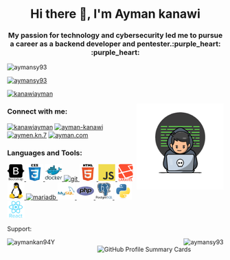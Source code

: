 <!-- ### Hi there 👋 -->

<!--
**aymansy93/aymansy93** is a ✨ _special_ ✨ repository because its `README.md` (this file) appears on your GitHub profile.

Here are some ideas to get you started:

- 🔭 I’m currently working on ...
- 🌱 I’m currently learning ...
- 👯 I’m looking to collaborate on ...
- 🤔 I’m looking for help with ...
- 💬 Ask me about ...
- 📫 How to reach me: ...
- 😄 Pronouns: ...
- ⚡ Fun fact: ...
-->

<h1 align="center"> Hi there 👋, I'm Ayman kanawi</h1>
<h3 align="center">My passion for technology and cybersecurity led me to pursue a career as a backend developer and pentester.:purple_heart: :purple_heart:</h3>

<p align="left"> <img src="https://komarev.com/ghpvc/?username=aymansy93&label=Profile%20views&color=0e75b6&style=flat" alt="aymansy93" /> </p>

<p align="left"> <a href="https://github.com/ryo-ma/github-profile-trophy"><img src="https://github-profile-trophy.vercel.app/?username=aymansy93" alt="aymansy93" /></a> </p>

<p align="left"> <a href="https://twitter.com/kanawiayman" target="blank"><img src="https://img.shields.io/twitter/follow/kanawiayman?logo=twitter&style=for-the-badge" alt="kanawiayman" /></a> </p>
<img align="right" width="40%" src="https://github.com/aymansy93/MyReactResume/blob/main/src/assets/images/happy-hacker.gif?raw=true" alt="h"/>


<h3 align="left">Connect with me:</h3>
<p align="left">
<a href="https://twitter.com/kanawiayman" target="blank"><img align="center" src="https://raw.githubusercontent.com/rahuldkjain/github-profile-readme-generator/master/src/images/icons/Social/twitter.svg" alt="kanawiayman" height="30" width="40" /></a>
<a href="https://linkedin.com/in/ayman-kanawi" target="blank"><img align="center" src="https://raw.githubusercontent.com/rahuldkjain/github-profile-readme-generator/master/src/images/icons/Social/linked-in-alt.svg" alt="ayman-kanawi" height="30" width="40" /></a>
<a href="https://fb.com/aymen.kn.7" target="blank"><img align="center" src="https://raw.githubusercontent.com/rahuldkjain/github-profile-readme-generator/master/src/images/icons/Social/facebook.svg" alt="aymen.kn.7" height="30" width="40" /></a>
<a href="https://portfolio.aymankanawi.info/" target="blank"><img align="center" src="https://cdn.icon-icons.com/icons2/3525/PNG/512/web_online_internet_global_earth_world_globe_icon_221254.png" alt="ayman.com" height="40" width="40" /></a>
</p>

<h3 align="left">Languages and Tools:</h3>
<p align="left"> <a href="https://getbootstrap.com" target="_blank" rel="noreferrer"> <img src="https://raw.githubusercontent.com/devicons/devicon/master/icons/bootstrap/bootstrap-plain-wordmark.svg" alt="bootstrap" width="40" height="40"/> </a> <a href="https://www.w3schools.com/css/" target="_blank" rel="noreferrer"> <img src="https://raw.githubusercontent.com/devicons/devicon/master/icons/css3/css3-original-wordmark.svg" alt="css3" width="40" height="40"/> </a> <a href="https://www.docker.com/" target="_blank" rel="noreferrer"> <img src="https://raw.githubusercontent.com/devicons/devicon/master/icons/docker/docker-original-wordmark.svg" alt="docker" width="40" height="40"/> </a> <a href="https://git-scm.com/" target="_blank" rel="noreferrer"> <img src="https://www.vectorlogo.zone/logos/git-scm/git-scm-icon.svg" alt="git" width="40" height="40"/> </a> <a href="https://www.w3.org/html/" target="_blank" rel="noreferrer"> <img src="https://raw.githubusercontent.com/devicons/devicon/master/icons/html5/html5-original-wordmark.svg" alt="html5" width="40" height="40"/> </a> <a href="https://developer.mozilla.org/en-US/docs/Web/JavaScript" target="_blank" rel="noreferrer"> <img src="https://raw.githubusercontent.com/devicons/devicon/master/icons/javascript/javascript-original.svg" alt="javascript" width="40" height="40"/> </a> <a href="https://laravel.com/" target="_blank" rel="noreferrer"> <img src="https://raw.githubusercontent.com/devicons/devicon/master/icons/laravel/laravel-plain-wordmark.svg" alt="laravel" width="40" height="40"/> </a> <a href="https://www.linux.org/" target="_blank" rel="noreferrer"> <img src="https://raw.githubusercontent.com/devicons/devicon/master/icons/linux/linux-original.svg" alt="linux" width="40" height="40"/> </a> <a href="https://mariadb.org/" target="_blank" rel="noreferrer"> <img src="https://www.vectorlogo.zone/logos/mariadb/mariadb-icon.svg" alt="mariadb" width="40" height="40"/> </a> <a href="https://www.mysql.com/" target="_blank" rel="noreferrer"> <img src="https://raw.githubusercontent.com/devicons/devicon/master/icons/mysql/mysql-original-wordmark.svg" alt="mysql" width="40" height="40"/> </a> <a href="https://www.php.net" target="_blank" rel="noreferrer"> <img src="https://raw.githubusercontent.com/devicons/devicon/master/icons/php/php-original.svg" alt="php" width="40" height="40"/> </a> <a href="https://www.postgresql.org" target="_blank" rel="noreferrer"> <img src="https://raw.githubusercontent.com/devicons/devicon/master/icons/postgresql/postgresql-original-wordmark.svg" alt="postgresql" width="40" height="40"/> </a> <a href="https://www.python.org" target="_blank" rel="noreferrer"> <img src="https://raw.githubusercontent.com/devicons/devicon/master/icons/python/python-original.svg" alt="python" width="40" height="40"/> </a> <a href="https://reactjs.org/" target="_blank" rel="noreferrer"> <img src="https://raw.githubusercontent.com/devicons/devicon/master/icons/react/react-original-wordmark.svg" alt="react" width="40" height="40"/> </a> </p
<h3 align="left">Support:</h3>
<p><a href="https://www.buymeacoffee.com/aymankan94Y"> <img align="left" src="https://cdn.buymeacoffee.com/buttons/v2/default-yellow.png" height="50" width="210" alt="aymankan94Y" /></a></p>

  <img align="right" src="https://github-readme-stats.vercel.app/api/top-langs?username=aymansy93&show_icons=true&locale=en&layout=compact" alt="aymansy93" />


<!-- <p>&nbsp;<img align="center" src="https://github-readme-stats.vercel.app/api?username=aymansy93&show_icons=true&locale=en" alt="aymansy93" /></p> -->

<!--  <p><img align="center" src="https://github-readme-streak-stats.herokuapp.com/?user=aymansy93&" alt="aymansy93" /></p> --><br>
<!-- <div style="margin-bottom: 5px;align-item:center"> -->
<img src="http://github-profile-summary-cards.vercel.app/api/cards/profile-details?username=aymansy93&theme=aura" alt="GitHub Profile Summary Cards">
<!--   </div> -->








